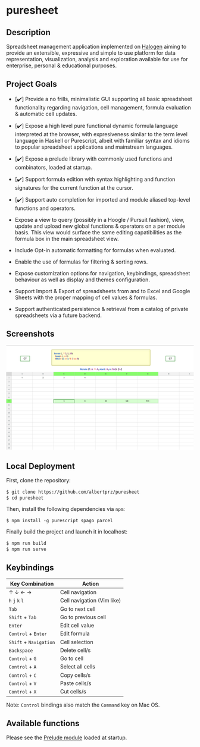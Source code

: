 # puresheet

## Description

Spreadsheet management application implemented on [Halogen](https://github.com/purescript-halogen/purescript-halogen) 
aiming to provide an extensible, expressive and simple to use platform
for data representation, visualization, analysis and exploration available
for use for enterprise, personal & educational purposes.

## Project Goals

- [:heavy_check_mark:] Provide a no frills, minimalistic GUI supporting all basic spreadsheet functionality regarding navigation, cell management, formula evaluation & automatic cell updates.

- [:heavy_check_mark:] Expose a high level pure functional dynamic formula language interpreted at the browser, with expresiveness similar to the term level language in Haskell or Purescript, albeit with familiar syntax and idioms to popular spreadsheet applications and mainstream languages.

- [:heavy_check_mark:] Expose a prelude library with commonly used functions and combinators, loaded at startup.

- [:heavy_check_mark:] Support formula edition with syntax highlighting and function signatures for the current function at the cursor.

- [:heavy_check_mark:] Support auto completion for imported and module aliased top-level functions and operators.

- Expose a view to query (possibly in a Hoogle / Pursuit fashion), view, update and upload new global functions & operators on a per module basis. This view would surface the same editing capatibilities as the formula box in the main spreadsheet view.

- Include Opt-in automatic formatting for formulas when evaluated.

- Enable the use of formulas for filtering & sorting rows.

- Expose customization options for navigation, keybindings, spreadsheet behaviour as well as display and themes configuration.

- Support Import & Export of spreadsheets from and to Excel and Google Sheets with the proper mapping of cell values & formulas.

- Support authenticated persistence & retrieval from a catalog of private spreadsheets via a future backend.


## Screenshots

![](assets/screenshot.png)

## Local Deployment

First, clone the repository:

```console
$ git clone https://github.com/albertprz/puresheet
$ cd puresheet
```

Then, install the following dependencies via `npm`:

```console
$ npm install -g purescript spago parcel
```

Finally build the project and launch it in localhost:


```console
$ npm run build
$ npm run serve
```
    
## Keybindings

<center>

| Key Combination | Action |
| --------------- | ------ |
| &uarr; &darr; &larr; &rarr; | Cell navigation |
| `h` `j` `k` `l` | Cell navigation (Vim like) |
| `Tab` | Go to next cell |
| `Shift` + `Tab` | Go to previous cell |
| `Enter` | Edit cell value |
| `Control` + `Enter` | Edit formula |
| `Shift` + `Navigation` | Cell selection |
| `Backspace` | Delete cell/s |
| `Control` + `G` | Go to cell |
| `Control` + `A` | Select all cells |
| `Control` + `C` | Copy cells/s |
| `Control` + `V` | Paste cells/s |
| `Control` + `X` | Cut cells/s |

</center>

Note: `Control` bindings also match the `Command` key on Mac OS.


## Available functions

Please see the [Prelude module](lib/Prelude.pursh) loaded at startup.

